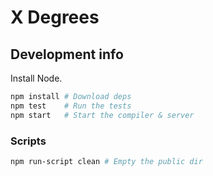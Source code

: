 X Degrees
=========

## Development info

Install Node.

```sh
npm install # Download deps
npm test    # Run the tests
npm start   # Start the compiler & server
```


### Scripts

```sh
npm run-script clean # Empty the public dir
```
